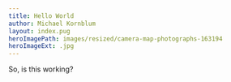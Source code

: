 ```yaml
---
title: Hello World
author: Michael Kornblum
layout: index.pug
heroImagePath: images/resized/camera-map-photographs-163194
heroImageExt: .jpg
---
```


So, is this working?

